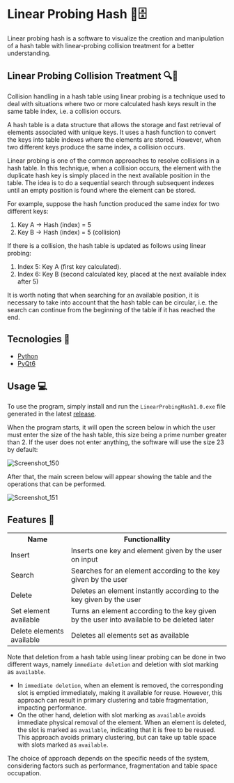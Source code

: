 # Linear Probing Hash 🔑🗄️
Linear probing hash is a software to visualize the creation and manipulation of a hash table with linear-probing collision treatment for a better understanding.

## Linear Probing Collision Treatment 🔍🎯

Collision handling in a hash table using linear probing is a technique used to deal with situations where two or more calculated hash keys result in the same table index, i.e. a collision occurs.

A hash table is a data structure that allows the storage and fast retrieval of elements associated with unique keys. It uses a hash function to convert the keys into table indexes where the elements are stored. However, when two different keys produce the same index, a collision occurs.

Linear probing is one of the common approaches to resolve collisions in a hash table. In this technique, when a collision occurs, the element with the duplicate hash key is simply placed in the next available position in the table. The idea is to do a sequential search through subsequent indexes until an empty position is found where the element can be stored.

For example, suppose the hash function produced the same index for two different keys:

 1. Key A -> Hash (index) = 5
 2. Key B -> Hash (index) = 5 (collision)

If there is a collision, the hash table is updated as follows using linear probing:

 1. Index 5: Key A (first key calculated).
 2. Index 6: Key B (second calculated key, placed at the next available index after 5)

It is worth noting that when searching for an available position, it is necessary to take into account that the hash table can be circular, i.e. the search can continue from the beginning of the table if it has reached the end.

## Tecnologies 🔧
- [Python](https://www.python.org)
- [PyQt6](https://pypi.org/project/PyQt6/)

## Usage 💻
To use the program, simply install and run the `LinearProbingHash1.0.exe` file generated in the latest [release](https://github.com/fsoupimenta/linear-probing-hash/releases/tag/1.0).

When the program starts, it will open the screen below in which the user must enter the size of the hash table, this size being a prime number greater than 2. If the user does not enter anything, the software will use the size 23 by default:

![Screenshot_150](https://github.com/fsoupimenta/linear-probing-hash/assets/108306295/6f7d63d6-41bd-4912-8c94-28b2de6ffde1)

After that, the main screen below will appear showing the table and the operations that can be performed.

![Screenshot_151](https://github.com/fsoupimenta/linear-probing-hash/assets/108306295/28e3719c-ae23-4e27-afea-8c2c33869ca8)

## Features 🚀
<table>
<tbody>
  <tr>
    <th> Name </th>
    <th> Functionallity </th>
  </tr>
  <tr>
    <td> Insert </td>
    <td> Inserts one key and element given by the user on input </td>
  </tr>
  <tr>
    <td> Search </td>
    <td> Searches for an element according to the key given by the user </td>
  </tr>
  <tr>
    <td> Delete </td>
    <td> Deletes an element instantly according to the key given by the user </td>
  </tr>
  <tr>
    <td> Set element available </td>
    <td> Turns an element according to the key given by the user into available to be deleted later </td>
  </tr>
  <tr>
    <td> Delete elements available </td>
    <td> Deletes all elements set as available </td>
  </tr>
</tbody>
</table>

Note that deletion from a hash table using linear probing can be done in two different ways, namely `immediate deletion` and deletion with slot marking as `available`.

- In `immediate deletion`, when an element is removed, the corresponding slot is emptied immediately, making it available for reuse. However, this approach can result in primary clustering and table fragmentation, impacting performance.
- On the other hand, deletion with slot marking as `available` avoids immediate physical removal of the element. When an element is deleted, the slot is marked as `available`, indicating that it is free to be reused. This approach avoids primary clustering, but can take up table space with slots marked as `available`.

The choice of approach depends on the specific needs of the system, considering factors such as performance, fragmentation and table space occupation.
